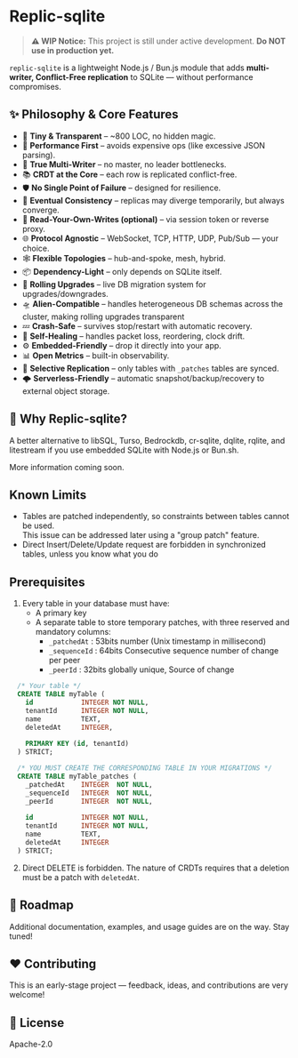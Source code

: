 # Replic-sqlite  

> **⚠️ WIP Notice:** This project is still under active development. **Do NOT use in production yet.**

`replic-sqlite` is a lightweight Node.js / Bun.js module that adds **multi-writer, Conflict-Free replication** to SQLite — without performance compromises.  


## ✨ Philosophy & Core Features  

- 🧩 **Tiny & Transparent** – ~800 LOC, no hidden magic.
- 🚀 **Performance First** – avoids expensive ops (like excessive JSON parsing).
- 🔀 **True Multi-Writer** – no master, no leader bottlenecks.
- 📚 **CRDT at the Core** – each row is replicated conflict-free.
- 🛡️ **No Single Point of Failure** – designed for resilience.
- 🔄 **Eventual Consistency** – replicas may diverge temporarily, but always converge.
- 👤 **Read-Your-Own-Writes (optional)** – via session token or reverse proxy.
- 🌐 **Protocol Agnostic** – WebSocket, TCP, HTTP, UDP, Pub/Sub — your choice.
- 🕸️ **Flexible Topologies** – hub-and-spoke, mesh, hybrid.
- 📦 **Dependency-Light** – only depends on SQLite itself.
- 🔧 **Rolling Upgrades** – live DB migration system for upgrades/downgrades.
- 🛸 **Alien-Compatible** – handles heterogeneous DB schemas across the cluster, making rolling upgrades transparent
- 💤 **Crash-Safe** – survives stop/restart with automatic recovery.
- 💪 **Self-Healing** – handles packet loss, reordering, clock drift.
- ⚙️ **Embedded-Friendly** – drop it directly into your app.
- 📊 **Open Metrics** – built-in observability.
- 🎯 **Selective Replication** – only tables with `_patches` tables are synced.
- 🌩️ **Serverless-Friendly** – automatic snapshot/backup/recovery to external object storage.


## 🚀 Why Replic-sqlite?  

A better alternative to libSQL, Turso, Bedrockdb, cr-sqlite, dqlite, rqlite, and litestream if you use embedded SQLite with Node.js or Bun.sh.  

More information coming soon.  


## Known Limits

- Tables are patched independently, so constraints between tables cannot be used.  
  This issue can be addressed later using a "group patch" feature.
- Direct Insert/Delete/Update request are forbidden in synchronized tables, unless you know what you do

## Prerequisites

1) Every table in your database must have:
   - A primary key  
   - A separate table to store temporary patches, with three reserved and mandatory columns:  
     - `_patchedAt`  : 53bits number (Unix timestamp in millisecond)
     - `_sequenceId` : 64bits Consecutive sequence number of change per peer
     - `_peerId`     : 32bits globally unique, Source of change


```sql
  /* Your table */
  CREATE TABLE myTable (
    id            INTEGER NOT NULL,
    tenantId      INTEGER NOT NULL,
    name          TEXT,
    deletedAt     INTEGER,
    
    PRIMARY KEY (id, tenantId)
  ) STRICT;

  /* YOU MUST CREATE THE CORRESPONDING TABLE IN YOUR MIGRATIONS */
  CREATE TABLE myTable_patches (
    _patchedAt    INTEGER  NOT NULL,
    _sequenceId   INTEGER  NOT NULL,
    _peerId       INTEGER  NOT NULL,
      
    id            INTEGER NOT NULL,
    tenantId      INTEGER NOT NULL,
    name          TEXT,
    deletedAt     INTEGER
  ) STRICT;
```

2) Direct DELETE is forbidden.  The nature of CRDTs requires that a deletion must be a patch with `deletedAt`.




## 📅 Roadmap  

Additional documentation, examples, and usage guides are on the way. Stay tuned!  


## ❤️ Contributing  

This is an early-stage project — feedback, ideas, and contributions are very welcome!  


## 📜 License  

Apache-2.0
